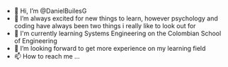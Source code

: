 - 👋 Hi, I’m @DanielBuilesG
- 👀 I’m always excited for new things to learn, however psychology and coding have always been two things i really like to look out for
- 🌱 I'm currently learning Systems Engineering on the Colombian School of Engineering
- 💞️ I’m looking forward to get more experience on my learning field
- 📫 How to reach me ...

<!---
DanielBuilesG/DanielBuilesG is a ✨ special ✨ repository because its `README.md` (this file) appears on your GitHub profile.
You can click the Preview link to take a look at your changes.
--->

